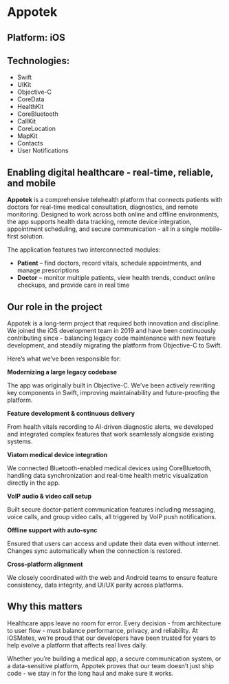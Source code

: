 # Appotek

## Platform: iOS

## Technologies:

- Swift
- UIKit
- Objective-C
- CoreData
- HealthKit
- CoreBluetooth
- CallKit
- CoreLocation
- MapKit
- Contacts
- User Notifications

## Enabling digital healthcare - real-time, reliable, and mobile

**Appotek** is a comprehensive telehealth platform that connects patients with doctors for real-time medical consultation, diagnostics, and remote monitoring. Designed to work across both online and offline environments, the app supports health data tracking, remote device integration, appointment scheduling, and secure communication - all in a single mobile-first solution.

The application features two interconnected modules:

- **Patient** – find doctors, record vitals, schedule appointments, and manage prescriptions
- **Doctor** – monitor multiple patients, view health trends, conduct online checkups, and provide care in real time

## Our role in the project

Appotek is a long-term project that required both innovation and discipline. We joined the iOS development team in 2019 and have been continuously contributing since - balancing legacy code maintenance with new feature development, and steadily migrating the platform from Objective-C to Swift.

Here’s what we’ve been responsible for:

**Modernizing a large legacy codebase**

The app was originally built in Objective-C. We've been actively rewriting key components in Swift, improving maintainability and future-proofing the platform.

**Feature development & continuous delivery**

From health vitals recording to AI-driven diagnostic alerts, we developed and integrated complex features that work seamlessly alongside existing systems.

**Viatom medical device integration**

We connected Bluetooth-enabled medical devices using CoreBluetooth, handling data synchronization and real-time health metric visualization directly in the app.

**VoIP audio & video call setup**

Built secure doctor-patient communication features including messaging, voice calls, and group video calls, all triggered by VoIP push notifications.

**Offline support with auto-sync**

Ensured that users can access and update their data even without internet. Changes sync automatically when the connection is restored.

**Cross-platform alignment**

We closely coordinated with the web and Android teams to ensure feature consistency, data integrity, and UI/UX parity across platforms.

## Why this matters

Healthcare apps leave no room for error. Every decision - from architecture to user flow - must balance performance, privacy, and reliability. At iOSMates, we’re proud that our developers have been trusted for years to help evolve a platform that affects real lives daily.

Whether you’re building a medical app, a secure communication system, or a data-sensitive platform, Appotek proves that our team doesn’t just ship code - we stay in for the long haul and make sure it works.
